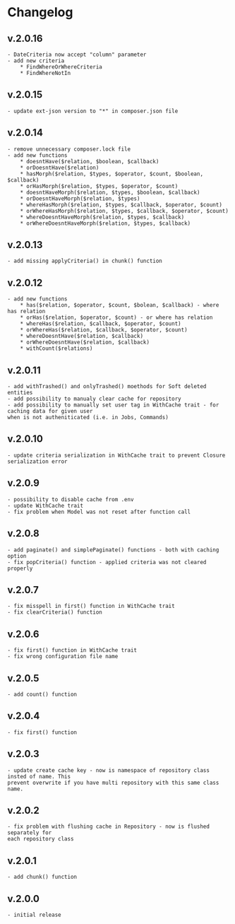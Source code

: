 # Changelog
## v.2.0.16
    - DateCriteria now accept "column" parameter
    - add new criteria
        * FindWhereOrWhereCriteria
        * FindWhereNotIn
## v.2.0.15
    - update ext-json version to "*" in composer.json file
## v.2.0.14
    - remove unnecessary composer.lock file
    - add new functions
        * doesntHave($relation, $boolean, $callback)
        * orDoesntHave($relation)
        * hasMorph($relation, $types, $operator, $count, $boolean, $callback)
        * orHasMorph($relation, $types, $operator, $count)
        * doesntHaveMorph($relation, $types, $boolean, $callback)
        * orDoesntHaveMorph($relation, $types)
        * whereHasMorph($relation, $types, $callback, $operator, $count)
        * orWhereHasMorph($relation, $types, $callback, $operator, $count)
        * whereDoesntHaveMorph($relation, $types, $callback)
        * orWhereDoesntHaveMorph($relation, $types, $callback)
## v.2.0.13
    - add missing applyCriteria() in chunk() function
## v.2.0.12
    - add new functions
        * has($relation, $operator, $count, $bolean, $callback) - where has relation
        * orHas($relation, $operator, $count) - or where has relation
        * whereHas($relation, $callback, $operator, $count)
        * orWhereHas($relation, $callback, $operator, $count)
        * whereDoesntHave($relation, $callback)
        * orWhereDoesntHave($relation, $callback)
        * withCount($relations)
## v.2.0.11
    - add withTrashed() and onlyTrashed() moethods for Soft deleted entities
    - add possibility to manualy clear cache for repository
    - add possibility to manually set user tag in WithCache trait - for caching data for given user
    when is not autheniticated (i.e. in Jobs, Commands)
## v.2.0.10
    - update criteria serialization in WithCache trait to prevent Closure serialization error
## v.2.0.9
    - possibility to disable cache from .env
    - update WithCache trait
    - fix problem when Model was not reset after function call
## v.2.0.8
    - add paginate() and simplePaginate() functions - both with caching option
    - fix popCriteria() function - applied criteria was not cleared properly
## v.2.0.7
    - fix misspell in first() function in WithCache trait
    - fix clearCriteria() function
## v.2.0.6
    - fix first() function in WithCache trait
    - fix wrong configuration file name
## v.2.0.5
    - add count() function
## v.2.0.4
    - fix first() function
## v.2.0.3
    - update create cache key - now is namespace of repository class insted of name. This
    prevent overwrite if you have multi repository with this same class name.
## v.2.0.2
    - fix problem with flushing cache in Repository - now is flushed separately for
    each repository class
## v.2.0.1
    - add chunk() function
## v.2.0.0
    - initial release 
